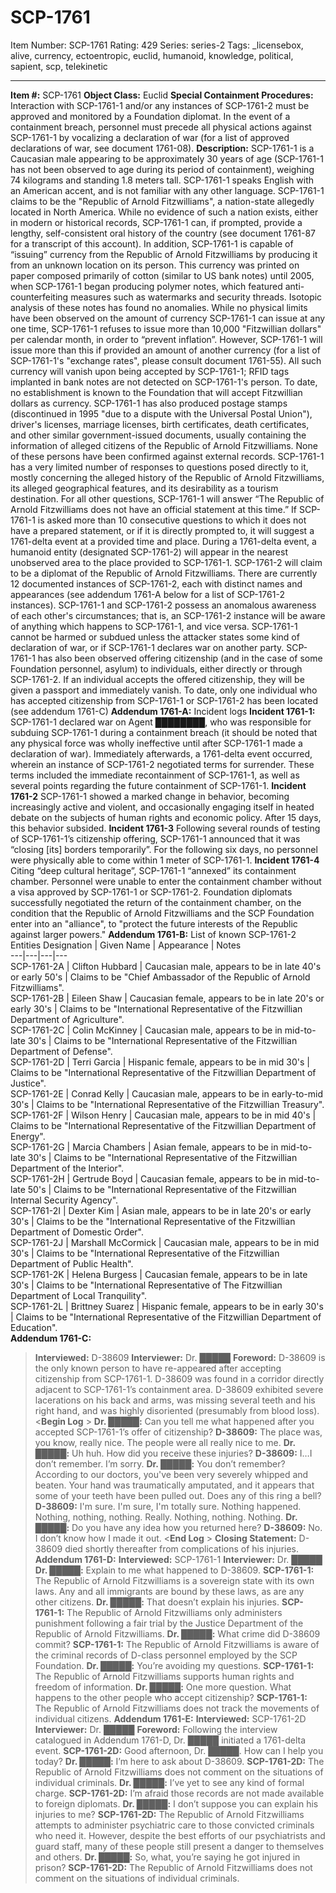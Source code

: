 # SCP-1761
Item Number: SCP-1761
Rating: 429
Series: series-2
Tags: _licensebox, alive, currency, ectoentropic, euclid, humanoid, knowledge, political, sapient, scp, telekinetic

---

**Item #:** SCP-1761
**Object Class:** Euclid
**Special Containment Procedures:** Interaction with SCP-1761-1 and/or any instances of SCP-1761-2 must be approved and monitored by a Foundation diplomat. In the event of a containment breach, personnel must precede all physical actions against SCP-1761-1 by vocalizing a declaration of war (for a list of approved declarations of war, see document 1761-08).
**Description:** SCP-1761-1 is a Caucasian male appearing to be approximately 30 years of age (SCP-1761-1 has not been observed to age during its period of containment), weighing 74 kilograms and standing 1.8 meters tall. SCP-1761-1 speaks English with an American accent, and is not familiar with any other language.
SCP-1761-1 claims to be the "Republic of Arnold Fitzwilliams", a nation-state allegedly located in North America. While no evidence of such a nation exists, either in modern or historical records, SCP-1761-1 can, if prompted, provide a lengthy, self-consistent oral history of the country (see document 1761-87 for a transcript of this account).
In addition, SCP-1761-1 is capable of “issuing” currency from the Republic of Arnold Fitzwilliams by producing it from an unknown location on its person. This currency was printed on paper composed primarily of cotton (similar to US bank notes) until 2005, when SCP-1761-1 began producing polymer notes, which featured anti-counterfeiting measures such as watermarks and security threads. Isotopic analysis of these notes has found no anomalies.
While no physical limits have been observed on the amount of currency SCP-1761-1 can issue at any one time, SCP-1761-1 refuses to issue more than 10,000 "Fitzwillian dollars" per calendar month, in order to “prevent inflation”. However, SCP-1761-1 will issue more than this if provided an amount of another currency (for a list of SCP-1761-1's "exchange rates", please consult document 1761-55). All such currency will vanish upon being accepted by SCP-1761-1; RFID tags implanted in bank notes are not detected on SCP-1761-1's person. To date, no establishment is known to the Foundation that will accept Fitzwillian dollars as currency.
SCP-1761-1 has also produced postage stamps (discontinued in 1995 "due to a dispute with the Universal Postal Union"), driver's licenses, marriage licenses, birth certificates, death certificates, and other similar government-issued documents, usually containing the information of alleged citizens of the Republic of Arnold Fitzwilliams. None of these persons have been confirmed against external records.
SCP-1761-1 has a very limited number of responses to questions posed directly to it, mostly concerning the alleged history of the Republic of Arnold Fitzwilliams, its alleged geographical features, and its desirability as a tourism destination. For all other questions, SCP-1761-1 will answer “The Republic of Arnold Fitzwilliams does not have an official statement at this time.”
If SCP-1761-1 is asked more than 10 consecutive questions to which it does not have a prepared statement, or if it is directly prompted to, it will suggest a 1761-delta event at a provided time and place.
During a 1761-delta event, a humanoid entity (designated SCP-1761-2) will appear in the nearest unobserved area to the place provided to SCP-1761-1. SCP-1761-2 will claim to be a diplomat of the Republic of Arnold Fitzwilliams. There are currently 12 documented instances of SCP-1761-2, each with distinct names and appearances (see addendum 1761-A below for a list of SCP-1761-2 instances).
SCP-1761-1 and SCP-1761-2 possess an anomalous awareness of each other's circumstances; that is, an SCP-1761-2 instance will be aware of anything which happens to SCP-1761-1, and vice versa.
SCP-1761-1 cannot be harmed or subdued unless the attacker states some kind of declaration of war, or if SCP-1761-1 declares war on another party.
SCP-1761-1 has also been observed offering citizenship (and in the case of some Foundation personnel, asylum) to individuals, either directly or through SCP-1761-2. If an individual accepts the offered citizenship, they will be given a passport and immediately vanish. To date, only one individual who has accepted citizenship from SCP-1761-1 or SCP-1761-2 has been located (see addendum 1761-C)
**Addendum 1761-A:** Incident logs
**Incident 1761-1:** SCP-1761-1 declared war on Agent ████████, who was responsible for subduing SCP-1761-1 during a containment breach (it should be noted that any physical force was wholly ineffective until after SCP-1761-1 made a declaration of war). Immediately afterwards, a 1761-delta event occurred, wherein an instance of SCP-1761-2 negotiated terms for surrender. These terms included the immediate recontainment of SCP-1761-1, as well as several points regarding the future containment of SCP-1761-1.
**Incident 1761-2** SCP-1761-1 showed a marked change in behavior, becoming increasingly active and violent, and occasionally engaging itself in heated debate on the subjects of human rights and economic policy. After 15 days, this behavior subsided.
**Incident 1761-3** Following several rounds of testing of SCP-1761-1’s citizenship offering, SCP-1761-1 announced that it was “closing [its] borders temporarily”. For the following six days, no personnel were physically able to come within 1 meter of SCP-1761-1.
**Incident 1761-4** Citing “deep cultural heritage”, SCP-1761-1 “annexed” its containment chamber. Personnel were unable to enter the containment chamber without a visa approved by SCP-1761-1 or SCP-1761-2. Foundation diplomats successfully negotiated the return of the containment chamber, on the condition that the Republic of Arnold Fitzwilliams and the SCP Foundation enter into an "alliance", to "protect the future interests of the Republic against larger powers."
**Addendum 1761-B:** List of known SCP-1761-2 Entities
Designation | Given Name | Appearance | Notes  
---|---|---|---  
SCP-1761-2A | Clifton Hubbard | Caucasian male, appears to be in late 40's or early 50's | Claims to be "Chief Ambassador of the Republic of Arnold Fitzwilliams".  
SCP-1761-2B | Eileen Shaw | Caucasian female, appears to be in late 20's or early 30's | Claims to be "International Representative of the Fitzwillian Department of Agriculture".  
SCP-1761-2C | Colin McKinney | Caucasian male, appears to be in mid-to-late 30's | Claims to be "International Representative of the Fitzwillian Department of Defense".  
SCP-1761-2D | Terri Garcia | Hispanic female, appears to be in mid 30's | Claims to be "International Representative of the Fitzwillian Department of Justice".  
SCP-1761-2E | Conrad Kelly | Caucasian male, appears to be in early-to-mid 30's | Claims to be "International Representative of the Fitzwillian Treasury".  
SCP-1761-2F | Wilson Henry | Caucasian male, appears to be in mid 40's | Claims to be "International Representative of the Fitzwillian Department of Energy".  
SCP-1761-2G | Marcia Chambers | Asian female, appears to be in mid-to-late 30's | Claims to be "International Representative of the Fitzwillian Department of the Interior".  
SCP-1761-2H | Gertrude Boyd | Caucasian female, appears to be in mid-to-late 50's | Claims to be "International Representative of the Fitzwillian Internal Security Agency".  
SCP-1761-2I | Dexter Kim | Asian male, appears to be in late 20's or early 30's | Claims to be the "International Representative of the Fitzwillian Department of Domestic Order".  
SCP-1761-2J | Marshall McCormick | Caucasian male, appears to be in mid 30's | Claims to be "International Representative of the Fitzwillian Department of Public Health".  
SCP-1761-2K | Helena Burgess | Caucasian female, appears to be in late 30's | Claims to be "International Representative of The Fitzwillian Department of Local Tranquility".  
SCP-1761-2L | Brittney Suarez | Hispanic female, appears to be in early 30's | Claims to be "International Representative of the Fitzwillian Department of Education".  
**Addendum 1761-C:**
> **Interviewed:** D-38609
> **Interviewer:** Dr. █████
> **Foreword:** D-38609 is the only known person to have re-appeared after accepting citizenship from SCP-1761-1. D-38609 was found in a corridor directly adjacent to SCP-1761-1’s containment area. D-38609 exhibited severe lacerations on his back and arms, was missing several teeth and his right hand, and was highly disoriented (presumably from blood loss).
> <**Begin Log** >
> **Dr. █████:** Can you tell me what happened after you accepted SCP-1761-1’s offer of citizenship?
> **D-38609:** The place was, you know, really nice. The people were all really nice to me.
> **Dr. █████:** Uh huh. How did you receive these injuries?
> **D-38609:** I…I don’t remember. I’m sorry.
> **Dr. █████:** You don’t remember? According to our doctors, you've been very severely whipped and beaten. Your hand was traumatically amputated, and it appears that some of your teeth have been pulled out. Does any of this ring a bell?
> **D-38609:** I'm sure. I'm sure, I'm totally sure. Nothing happened. Nothing, nothing, nothing. Really. Nothing, nothing. Nothing.
> **Dr. █████:** Do you have any idea how you returned here?
> **D-38609:** No. I don’t know how I made it out.
> <**End Log** >
> **Closing Statement:** D-38609 died shortly thereafter from complications of his injuries.
**Addendum 1761-D:**
> **Interviewed:** SCP-1761-1
> **Interviewer:** Dr. █████
> **Dr. █████:** Explain to me what happened to D-38609.
> **SCP-1761-1:** The Republic of Arnold Fitzwilliams is a sovereign state with its own laws. Any and all immigrants are bound by these laws, as are any other citizens.
> **Dr. █████:** That doesn’t explain his injuries.
> **SCP-1761-1:** The Republic of Arnold Fitzwilliams only administers punishment following a fair trial by the Justice Department of the Republic of Arnold Fitzwilliams.
> **Dr. █████:** What crime did D-38609 commit?
> **SCP-1761-1:** The Republic of Arnold Fitzwilliams is aware of the criminal records of D-class personnel employed by the SCP Foundation.
> **Dr. █████:** You’re avoiding my questions.
> **SCP-1761-1:** The Republic of Arnold Fitzwilliams supports human rights and freedom of information.
> **Dr. █████:** One more question. What happens to the other people who accept citizenship?
> **SCP-1761-1:** The Republic of Arnold Fitzwilliams does not track the movements of individual citizens.
**Addendum 1761-E:**
> **Interviewed:** SCP-1761-2D
> **Interviewer:** Dr. █████
> **Foreword:** Following the interview catalogued in Addendum 1761-D, Dr. █████ initiated a 1761-delta event.
> **SCP-1761-2D:** Good afternoon, Dr. █████. How can I help you today?
> **Dr. █████:** I’m here to ask about D-38609.
> **SCP-1761-2D:** The Republic of Arnold Fitzwilliams does not comment on the situations of individual criminals.
> **Dr. █████:** I’ve yet to see any kind of formal charge.
> **SCP-1761-2D:** I’m afraid those records are not made available to foreign diplomats.
> **Dr. █████:** I don’t suppose you can explain his injuries to me?
> **SCP-1761-2D:** The Republic of Arnold Fitzwilliams attempts to administer psychiatric care to those convicted criminals who need it. However, despite the best efforts of our psychiatrists and guard staff, many of these people still present a danger to themselves and others.
> **Dr. █████:** So, what, you’re saying he got injured in prison?
> **SCP-1761-2D:** The Republic of Arnold Fitzwilliams does not comment on the situations of individual criminals.